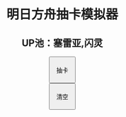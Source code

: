 <!DOCTYPE html>
<html>
<head>
<meta charset="utf-8">
<title>明日方舟抽卡模拟器</title>

</head>
<body>
<h1 align="center">明日方舟抽卡模拟器</h1>
<h2 align="center">UP池：塞雷亚,闪灵</h2>
<div>
<form>

<div align="center">
  <input type="button" value="抽卡" onclick="clickButton()" style="height:60px;width:60px;"/>
  </div>
  <div align="center">
  <input type="button" value="清空" onclick="cleanup()" style="height:60px;width:60px;"/></div>
</form>
</div>
<body background="http://p5.qhimg.com/dr/1280__/t01459034aceb84f904.png"
style=" background-repeat:no-repeat ;
background-size:100% 100%;
background-attachment: fixed;"
>
<p id=demo><br></p>

<script>
var saileiya="<img style='border:5px solid #EEEE00' src='http://p2.qhimg.com/dr/150__/t012dd0eaddfe75600b.png' width='50' height='50'>"
var xiaomianyang="<img style='border:5px solid #EEEE00' src='http://p2.qhimg.com/dr/150__/t01487774e7e38e5c1e.png' width='50' height='50'>"
var nengtianshi="<img style='border:5px solid #EEEE00' src='http://p7.qhimg.com/dr/150__/t019c37b9d9b5ea1a5c.png' width='50' height='50'>"
var xiaohuolong="<img style='border:5px solid #EEEE00' src='http://p8.qhimg.com/dr/150__/t01665df6d2f7ffdc66.png' width='50' height='50'>"
var daimaowang="<img style='border:5px solid #EEEE00' src='http://p3.qhimg.com/dr/150__/t01c502355dfb308d1d.png' width='50' height='50'>"
var yinghui="<img style='border:5px solid #EEEE00' src='http://p8.qhimg.com/dr/150__/t0198c1592aaa1d557b.png 'width='50' height='50'>"
var sikadi="<img style='border:5px solid #EEEE00' src='http://p8.qhimg.com/dr/150__/t019b00ae321487781f.png' width='50' height='50'>"
var xingxiong="<img style='border:5px solid #EEEE00' src='http://p5.qhimg.com/dr/150__/t01ed97940a904fe79d.png' width='50' height='50'>"
var yeying="<img style='border:5px solid #EEEE00' src='http://p7.qhimg.com/dr/150__/t01a371828406834314.png' width='50' height='50'>"
var shanling="<img style='border:5px solid #EEEE00' src='http://p0.qhimg.com/dr/150__/t01530756367f2cee1c.png' width='50' height='50'>"
var jiege="<img style='border:5px solid #EEEE00' src='http://p5.qhimg.com/dr/150__/t01d02ff918590a9f9d.png' width='50' height='50'>"
/*
SR
*/
var yunxing="<img style='border:5px solid #FF0000' src='http://p1.qhimg.com/dr/150__/t01076e24d8da6ffe44.png' width='50' height='50'>"
var landu="<img style='border:5px solid #FF0000' src='http://p7.qhimg.com/dr/150__/t01c2d752ccca46acc3.png' width='50' height='50'>"
var puluo="<img style='border:5px solid #FF0000' src='http://p4.qhimg.com/dr/150__/t012ac05476f3e84b0b.png' width='50' height='50'>"
var baijin="<img style='border:5px solid #FF0000' src='http://p5.qhimg.com/dr/150__/t018f36f2056cfb3753.png' width='50' height='50'>"
var shoulin="<img style='border:5px solid #FF0000' src='http://p2.qhimg.com/dr/150__/t01fe9befb72c5fa20d.png' width='50' height='50'>"
var yemo="<img style='border:5px solid #FF0000' src='http://p3.qhimg.com/dr/150__/t019da149dea89cb03d.png' width='50' height='50'>"
var tianhuo="<img style='border:5px solid #FF0000' src='http://p1.qhimg.com/dr/150__/t01f3769228747d1ffd.png' width='50' height='50'>"
var lindong="<img style='border:5px solid #FF0000' src='http://p0.qhimg.com/dr/150__/t01e318e95d7934d59a.png' width='50' height='50'>"
var deke="<img style='border:5px solid #FF0000' src='http://p3.qhimg.com/dr/150__/t01fec5ad1cac71ea8f.png' width='50' height='50'>"
var youling="<img style='border:5px solid #FF0000' src='http://p1.qhimg.com/dr/150__/t0144bc8bb6c3b82fe5.png' width='50' height='50'>"
var fulan="<img style='border:5px solid #FF0000' src='http://p1.qhimg.com/dr/150__/t017ddbdaf24f97c8d3.png' width='50' height='50'>"
var lapu="<img style='border:5px solid #FF0000' src='http://p4.qhimg.com/dr/150__/t011d0fc4cbc5d0510c.png' width='50' height='50'>"
var leishe="<img style='border:5px solid #FF0000' src='http://p4.qhimg.com/dr/150__/t019d88ea4258977505.png' width='50' height='50'>"
var linguang="<img style='border:5px solid #FF0000' src='http://p1.qhimg.com/dr/150__/t018f43603ad070b485.png' width='50' height='50'>"
var kesong="<img style='border:5px solid #FF0000' src='http://p8.qhimg.com/dr/150__/t015cb4a3a66c02d6ca.png' width='50' height='50'>"
var huafa="<img style='border:5px solid #FF0000' src='http://p3.qhimg.com/dr/150__/t011d33ebbf64a2556d.png' width='50' height='50'>"
var hemo="<img style='border:5px solid #FF0000' src='http://p9.qhimg.com/dr/150__/t01ae211dc87d436afa.png' width='50' height='50'>"
var baimian="<img style='border:5px solid #FF0000' src='http://p4.qhimg.com/dr/150__/t01c30f9d9e22ac92c6.png' width='50' height='50'>"
var meier="<img style='border:5px solid #FF0000' src='http://p0.qhimg.com/dr/150__/t012c060bf0c7065917.png' width='50' height='50'>"
var sora="<img style='border:5px solid #FF0000' src='http://p2.qhimg.com/dr/150__/t01fcbb67562ce88b0b.png' width='50' height='50'>"
var zhenli="<img style='border:5px solid #FF0000' src='http://p8.qhimg.com/dr/150__/t01afb8dd75627ff672.png' width='50' height='50'>"
var chuxue="<img style='border:5px solid #FF0000' src='http://p3.qhimg.com/dr/150__/t0143b62127bdc254d6.png' width='50' height='50'>"
var shitie="<img style='border:5px solid #FF0000' src='http://p7.qhimg.com/dr/150__/t012e01eaf0e6fda37a.png' width='50' height='50'>"
var yaxin="<img style='border:5px solid #FF0000' src='http://p6.qhimg.com/dr/150__/t011f882e0c430d51a2.png' width='50' height='50'>"
var shixie="<img style='border:5px solid #FF0000' src='http://p9.qhimg.com/dr/150__/t011893c426074ce802.png' width='50' height='50'>"
var hong="<img style='border:5px solid #FF0000' src='http://p5.qhimg.com/dr/150__/t01f045b4be633c7b14.png' width='50' height='50'>"
/*
R
*/
var liuxing="<img src='http://p0.qhimg.com/dr/150__/t01269411046deb1bc2.png' width='50' height='50'>"
var jiexi="<img src='http://p6.qhimg.com/dr/150__/t014605bfade2a6cba7.png' width='50' height='50'>"
var baixue="<img src='http://p5.qhimg.com/dr/150__/t0118b51415939706cc.png' width='50' height='50'>"
var yuanshan="<img src='http://p1.qhimg.com/dr/150__/t016689d1382b22924d.png' width='50' height='50'>"
var qingdaofu="<img src='http://p1.qhimg.com/dr/150__/t01c236754d42051e9f.png' width='50' height='50'>"
var hongdou="<img src='http://p8.qhimg.com/dr/150__/t01f1dfa4fb29b3fd6e.png' width='50' height='50'>"
var musi="<img src='http://p1.qhimg.com/dr/150__/t0119f87682f7d8917b.png' width='50' height='50'>"
var shuangye="<img src='http://p2.qhimg.com/dr/150__/t019b6f499396ff0406.png' width='50' height='50'>"
var chanwan="<img src='http://p2.qhimg.com/dr/150__/t010f3fc472b4900b95.png' width='50' height='50'>"
var dubin="<img src='http://p2.qhimg.com/dr/150__/t0115aa310877b07f77.png' width='50' height='50'>"
var liefeng="<img src='http://p9.qhimg.com/dr/150__/t01ad54a8ac984b9946.png' width='50' height='50'>"
var gumi="<img src='http://p6.qhimg.com/dr/150__/t012b8712083684ebe9.png' width='50' height='50'>"
var shepi="<img src='http://p2.qhimg.com/dr/150__/t012603ad559fe16630.png' width='50' height='50'>"
var tiaoxiang="<img src='http://p0.qhimg.com/dr/150__/t01a216782933830c81.png' width='50' height='50'>"
var dilin="<img src='http://p6.qhimg.com/dr/150__/t01881bc81c3337410c.png' width='50' height='50'>"
var shenhai="<img src='http://p4.qhimg.com/dr/150__/t01ede14c4b4255d441.png' width='50' height='50'>"
var ansuo="<img src='http://p9.qhimg.com/dr/150__/t0114386af7b5ab089b.png' width='50' height='50'>"
var axiao="<img src='http://p4.qhimg.com/dr/150__/t018f48444dc04bab7f.png' width='50' height='50'>"
var li="<img src='http://p0.qhimg.com/dr/150__/t01c035725472bf99fb.png' width='50' height='50'>"
/*
N
*/
var keluo="<img src='http://p1.qhimg.com/dr/150__/t01c1bfbb9233daccd4.png' width='50' height='50'>"
var ande="<img src='http://p0.qhimg.com/dr/150__/t016604e81077ccb1f6.png' width='50' height='50'>"
var kongbao="<img src='http://p6.qhimg.com/dr/150__/t0160320f7e19905e9c.png' width='50' height='50'>"
var shidu="<img src='http://p4.qhimg.com/dr/150__/t0179edfff56ec456df.png' width='50' height='50'>"
var yanrong="<img src='http://p3.qhimg.com/dr/150__/t01651c49953d8bb071.png' width='50' height='50'>"
var xiangcao="<img src='http://p4.qhimg.com/dr/150__/t01f064d97af7b444a7.png' width='50' height='50'>"
var linyu="<img src='http://p0.qhimg.com/dr/150__/t012205ad0f9ddadd75.png' width='50' height='50'>"
var feng="<img src='http://p6.qhimg.com/dr/150__/t0112ded5e2c886e2ed.png' width='50' height='50'>"
var jiansheng="<img src='http://p1.qhimg.com/dr/150__/t01e1fe82f378388ef3.png' width='50' height='50'>"
var yuejian="<img src='http://p5.qhimg.com/dr/150__/t01e4af18cc68307213.png' width='50' height='50'>"
var migelu="<img src='http://p3.qhimg.com/dr/150__/t01c064f122e000a7b7.png' width='50' height='50'>"
var kati="<img src='http://p9.qhimg.com/dr/150__/t01a11167e7b570c380.png' width='50' height='50'>"
var furong="<img src='http://p7.qhimg.com/dr/150__/t01cc057775b9b8d2ea.png' width='50' height='50'>"
var ansai="<img src='http://p7.qhimg.com/dr/150__/t013ee228947b0d0e66.png' width='50' height='50'>"
var zilan="<img src='http://p2.qhimg.com/dr/150__/t016c94f9edd3891f30.png' width='50' height='50'>"



var geta
var decide
var a
var b
var c=0
var i=0
var index=0
var consta
var d
var upssr
var decideupssr
var upsr
var decideupsr
var sr
var r
var n
var num6=0
var num5=0
var num4=0

function drawCard(){
geta=Math.floor(Math.random()*100)
if(geta>=0&&geta<=1+i*2){
	decide=0;
	}
else 
    {
	decide=1;
	}
if(decide==1){
	   index++;	
		}
	 else{
		index=0; 
		 }
if(index>=50){
	i++;
	}
else{
	
     i=0;
	}


}

function drawNormal(){
	consta=Math.floor(Math.random()*98)
	
	if(consta>=0&&consta<=7){
	 drawSrcard();
	}
	if(consta>7&&consta<=57){
	 drawRcard();
	}
	if(consta>57&&consta<=97){
	 drawNcard();
	}
	}




function drawSsrcard(){
upssr=Math.floor(Math.random()*2);
num6++;

if(upssr==0){
	num4++
	decideupssr=Math.floor(Math.random()*2);
	switch(decideupssr){
	
	case 0:
document.getElementById("demo").innerHTML +=saileiya;
break;
	
	case 1:
document.getElementById("demo").innerHTML +=shanling;
break;
	
	}
}
	
	else{
	
	a=Math.floor(Math.random()*9);
	switch(a){


case 0:
document.getElementById("demo").innerHTML +=xiaomianyang;
break;

case 1:
document.getElementById("demo").innerHTML +=nengtianshi;
break;

case 2:
document.getElementById("demo").innerHTML +=xiaohuolong;
break;

case 3:
document.getElementById("demo").innerHTML +=daimaowang;
break;	

case 4:
document.getElementById("demo").innerHTML +=yinghui;
break;

case 5:
document.getElementById("demo").innerHTML +=sikadi;
break;

case 6:
document.getElementById("demo").innerHTML +=xingxiong;
break;

case 7:
document.getElementById("demo").innerHTML +=yeying;
break;

case 8:
document.getElementById("demo").innerHTML +=jiege;
break;
	}
}
}
function drawSrcard(){
upsr=Math.floor(Math.random()*2);
num5++;


if(upsr==0){
	decideupsr=Math.floor(Math.random()*3);
	switch(decideupsr){
	
	case 0:
document.getElementById("demo").innerHTML +=youling;
break;
	
	case 1:
document.getElementById("demo").innerHTML +=zhenli;
break;

    case 2:
document.getElementById("demo").innerHTML +=hong;
break;
	
	}
}
	
	else{
	
	sr=Math.floor(Math.random()*23);
	switch(sr){


case 0:
document.getElementById("demo").innerHTML +=yunxing;
break;

case 1:
document.getElementById("demo").innerHTML +=landu;
break;

case 2:
document.getElementById("demo").innerHTML +=puluo;
break;

case 3:
document.getElementById("demo").innerHTML +=baijin;
break;	

case 4:
document.getElementById("demo").innerHTML +=shoulin;
break;

case 5:
document.getElementById("demo").innerHTML +=yemo;
break;

case 6:
document.getElementById("demo").innerHTML +=tianhuo;
break;

case 7:
document.getElementById("demo").innerHTML +=lindong;
break;

case 8:
document.getElementById("demo").innerHTML +=deke;
break;

case 9:
document.getElementById("demo").innerHTML +=fulan;
break;

case 10:
document.getElementById("demo").innerHTML +=lapu;
break;

case 11:
document.getElementById("demo").innerHTML +=leishe;
break;

case 12:
document.getElementById("demo").innerHTML +=linguang;
break;

case 13:
document.getElementById("demo").innerHTML +=kesong;
break;

case 14:
document.getElementById("demo").innerHTML +=huafa;
break;

case 15:
document.getElementById("demo").innerHTML +=baimian;
break;

case 16:
document.getElementById("demo").innerHTML +=meier;
break;

case 17:
document.getElementById("demo").innerHTML +=sora;
break;

case 18:
document.getElementById("demo").innerHTML +=chuxue;
break;

case 19:
document.getElementById("demo").innerHTML +=shitie;
break;

case 20:
document.getElementById("demo").innerHTML +=yaxin;
break;

case 21:
document.getElementById("demo").innerHTML +=shixie;
break;

case 22:
document.getElementById("demo").innerHTML +=hemo;
break;
	}
}
	}

function drawRcard(){
r=Math.floor(Math.random()*19);
	switch(r){


case 0:
document.getElementById("demo").innerHTML +=liuxing;
break;

case 1:
document.getElementById("demo").innerHTML +=jiexi;
break;

case 2:
document.getElementById("demo").innerHTML +=baixue;
break;

case 3:
document.getElementById("demo").innerHTML +=yuanshan;
break;	

case 4:
document.getElementById("demo").innerHTML +=qingdaofu;
break;

case 5:
document.getElementById("demo").innerHTML +=hongdou;
break;

case 6:
document.getElementById("demo").innerHTML +=musi;
break;

case 7:
document.getElementById("demo").innerHTML +=shuangye;
break;

case 8:
document.getElementById("demo").innerHTML +=chanwan;
break;

case 9:
document.getElementById("demo").innerHTML +=dubin;
break;

case 10:
document.getElementById("demo").innerHTML +=liefeng;
break;

case 11:
document.getElementById("demo").innerHTML +=gumi;
break;

case 12:
document.getElementById("demo").innerHTML +=shepi;
break;

case 13:
document.getElementById("demo").innerHTML +=tiaoxiang;
break;

case 14:
document.getElementById("demo").innerHTML +=dilin;
break;

case 15:
document.getElementById("demo").innerHTML +=shenhai;
break;

case 16:
document.getElementById("demo").innerHTML +=ansuo;
break;

case 17:
document.getElementById("demo").innerHTML +=ansuo;
break;

case 18:
document.getElementById("demo").innerHTML +=li;
break;
	}

	}
function drawNcard(){
n=Math.floor(Math.random()*15);
	switch(n){


case 0:
document.getElementById("demo").innerHTML +=keluo;
break;

case 1:
document.getElementById("demo").innerHTML +=ande;
break;

case 2:
document.getElementById("demo").innerHTML +=kongbao;
break;

case 3:
document.getElementById("demo").innerHTML +=shidu;
break;	

case 4:
document.getElementById("demo").innerHTML +=yanrong;
break;

case 5:
document.getElementById("demo").innerHTML +=xiangcao;
break;

case 6:
document.getElementById("demo").innerHTML +=linyu;
break;

case 7:
document.getElementById("demo").innerHTML +=feng;
break;

case 8:
document.getElementById("demo").innerHTML +=jiansheng;
break;

case 9:
document.getElementById("demo").innerHTML +=yuejian;
break;

case 10:
document.getElementById("demo").innerHTML +=migelu;
break;

case 11:
document.getElementById("demo").innerHTML +=kati;
break;

case 12:
document.getElementById("demo").innerHTML +=furong;
break;

case 13:
document.getElementById("demo").innerHTML +=ansai;
break;

case 14:
document.getElementById("demo").innerHTML +=zilan;
break;

	}
	}

function display(){
	switch(decide){
	case 0:
drawSsrcard();
break;

case 1:
drawNormal();
break;

		
		}
	
	 
	}

	



function clickButton(){
	document.getElementById('demo').innerHTML = '';
	document.getElementById('nowa').innerHTML = '';
	document.getElementById('brave').innerHTML ='';
	document.getElementById('dark').innerHTML ='';
	c++
	document.getElementById("demo").innerHTML +='<div>'+"第"+c+"次抽卡结果："+'</div>';
	 for(var b=0;b<10;b++){
		drawCard();
		display();
	 }
	document.getElementById('nowa').innerHTML +="抽到6星数量："+num6
	document.getElementById('brave').innerHTML+="抽到5星数量："+num5
	document.getElementById('dark').innerHTML+="抽到up6星数量："+num4
		
		}
		
function cleanup(){
	
	document.getElementById('demo').innerHTML = '';
	c=0;
    index=0;
	document.getElementById('nowa').innerHTML = '';
	document.getElementById('brave').innerHTML ='';
	document.getElementById('dark').innerHTML ='';
	num6=0
	num5=0
	num4=0
	}
</script>
<div align="center">
<p id=nowa>

</p>
</div>
<div align="center">
<p id=brave>

</p>
</div>
<div align="center">
<p id=dark>

</p>
</div>

</div>
</body>
</html>
